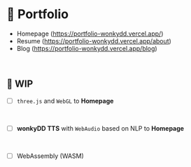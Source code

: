 # 🚀 Portfolio

- Homepage (https://portfolio-wonkydd.vercel.app/)
- Resume (https://portfolio-wonkydd.vercel.app/about)
- Blog (https://portfolio-wonkydd.vercel.app/blog)


<br>


## 🚧 WIP

- [ ] <code>three.js</code> and <code>WebGL</code> to **Homepage**

<br>

- [ ] **wonkyDD TTS**  with <code>WebAudio</code> based on NLP to **Homepage**     

<br>

- [ ] WebAssembly (WASM)
